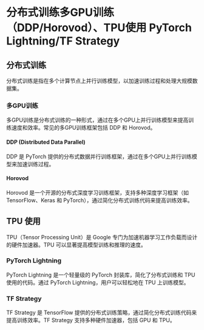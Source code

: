 # 分布式训练多GPU训练（DDP/Horovod）、TPU使用 PyTorch Lightning/TF Strategy

## 分布式训练

分布式训练是指在多个计算节点上并行训练模型，以加速训练过程和处理大规模数据集。

### 多GPU训练

多GPU训练是分布式训练的一种形式，通过在多个GPU上并行训练模型来提高训练速度和效率。常见的多GPU训练框架包括 DDP 和 Horovod。

#### DDP (Distributed Data Parallel)

DDP 是 PyTorch 提供的分布式数据并行训练框架，通过在多个GPU上并行训练模型来加速训练过程。

#### Horovod

Horovod 是一个开源的分布式深度学习训练框架，支持多种深度学习框架（如 TensorFlow、Keras 和 PyTorch），通过简化分布式训练代码来提高训练效率。

## TPU 使用

TPU（Tensor Processing Unit）是 Google 专门为加速机器学习工作负载而设计的硬件加速器。TPU 可以显著提高模型训练和推理的速度。

### PyTorch Lightning

PyTorch Lightning 是一个轻量级的 PyTorch 封装库，简化了分布式训练和 TPU 使用的代码。通过 PyTorch Lightning，用户可以轻松地在 TPU 上训练模型。

### TF Strategy

TF Strategy 是 TensorFlow 提供的分布式训练策略，通过简化分布式训练代码来提高训练效率。TF Strategy 支持多种硬件加速器，包括 GPU 和 TPU。
